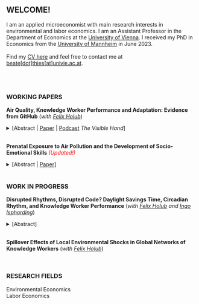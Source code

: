 
## WELCOME!

I am an applied microeconomist with main research interests in environmental and labor economics. I am an Assistant Professor in the Department of Economics at the [University of Vienna](https://econ.univie.ac.at/).  I received my PhD in Economics from the [University of Mannheim](https://www.vwl.uni-mannheim.de/en/) in June 2023.
<br/>
<br/>
Find my [CV here](https://beatethies.github.io/CV_BT.pdf) and feel free to contact me at [beate[dot]thies[at]univie.ac.at](mailto:beate.thies@univie.ac.at).  <br/>
<br/>

<br/>

### WORKING PAPERS
**Air Quality, Knowledge Worker Performance and Adaptation: Evidence from GitHub**  (*with [Felix Holub](https://felixholub.com/)*)

<details>
  <summary> [Abstract | <a href="https://beatethies.github.io/AQ_GitHub.pdf">Paper</a> | <a href="https://www.thevisiblehand.uk/episodes/episode-51">Podcast</a>  <em>The Visible Hand</em>] </summary>
<div class="panel" style="background-color: #F1F1F1; color: #666; padding: 10px;"> 
Highly skilled knowledge workers are important drivers of innovation and long-run growth. We study how air quality affects productivity and work patterns among these workers, using data from GitHub, the world's largest coding platform. We combine panel data on daily output, working hours, and task choices for a sample of 27,000 software developers across four continents during the period 2014-2019 with information on concentrations of fine particulate matter (PM2.5). An increase in air pollution reduces output, measured by the number of total actions performed on GitHub per day, and induces developers to adapt by working on easier tasks and by ending work activity earlier. To compensate, they work more on weekends following high-pollution days, which suggests adverse impacts on their work-life-balance. The decline in output arises even at concentrations in line with current regulatory standards in the EU and US. Exposure to unusually high PM2.5 levels relative to the city-by-season-by-day-of-week specific mean reduces daily output quantity by 4%, which translates into a loss in output value by approximately $8 per developer.</div>
</details>

 <br/>
 
**Prenatal Exposure to Air Pollution and the Development of Socio-Emotional Skills** <span style="color:red">*(Updated!)*</span>


<details>
  <summary>[Abstract | <a href="https://beatethies.github.io/AP_socioemotional.pdf">Paper</a>]</summary>
<div class="panel" style="background-color: #F1F1F1; color: #666; padding: 10px;"> 
Socio-emotional skills are important predictors for life outcomes like education, health and earnings. This paper provides causal evidence on the effect of in-utero exposure to air pollution on socio-emotional ability in childhood. Using thermal inversions to address endogeneity in pollution exposure and data from a representative household survey in Germany, I find that an increase in fine particulate matter concentration by 1 μg/m3 during the prenatal period increases neuroticism and internalizing behavior at age 5-10 by 13% and 18% of a standard deviation, respectively. This implies that affected children are less emotionally stable and suggests adverse impacts on mental health. Back of the envelope computations indicate that a standard deviation increase in fine particulate matter reduces adult earnings by 0.23%-0.74% through its impact on socioemotional ability. </div>
</details>

<br/>

### WORK IN PROGRESS
**Disrupted Rhythms, Disrupted Code? Daylight Savings Time, Circadian Rhythm, and Knowledge Worker Performance** (*with [Felix Holub](https://felixholub.com/) and [Ingo Isphording](https://sites.google.com/view/ingoeisphording/about-me)*) 

<details>
  <summary>[Abstract]</summary>
<div class="panel" style="background-color: #F1F1F1; color: #666; padding: 10px;"> 

We study how circadian rhythm disruptions affect the performance of highly skilled knowledge workers. Using data from GitHub, we build a panel of daily output and work patterns of almost 50,000 professional software developers. We exploit transitions into and out of daylight saving time (DST) as exogenous shocks to the circadian rhythms. Despite flexible schedules allowing partial adjustment, developers’ output declines by 5.4% immediately after the DST spring transition. This shock also generates spillover effects within developer teams: Developers outside North America who collaborate with North American peers experience a 3.9% drop in output after the U.S. spring transition. To explore the impact of chronic circadian misalignments, we classify developers into morning and evening types, based on their temporal activity profiles. Morning types outperform evening types by 14% in output quantity and 2% in quality. Because prevailing social schedules are more aligned with natural rhythms of morning-types, this performance gap points to adverse impacts of a chronic circadian misalignment. Our findings highlight substantial economic costs of circadian rhythm disruptions in the knowledge economy and underscore the need for policy and workplace strategies that mitigate their effects. </div>
</details>

<br/>

**Spillover Effects of Local Environmental Shocks in Global Networks of Knowledge Workers** (*with [Felix Holub](https://felixholub.com/)*)

<br/>

### RESEARCH FIELDS
Environmental Economics<br/>
Labor Economics<br/>
